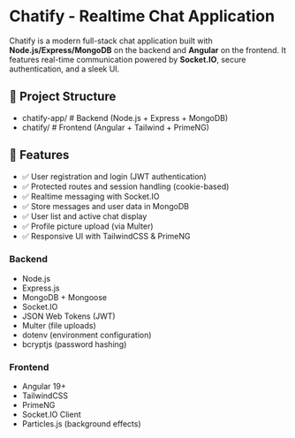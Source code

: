 # Chatify - Realtime Chat Application

Chatify is a modern full-stack chat application built with **Node.js/Express/MongoDB** on the backend and **Angular** on the frontend. It features real-time communication powered by **Socket.IO**, secure authentication, and a sleek UI.

## 📁 Project Structure

- chatify-app/ # Backend (Node.js + Express + MongoDB)
- chatify/ # Frontend (Angular + Tailwind + PrimeNG)

## 🚀 Features

- ✅ User registration and login (JWT authentication)
- ✅ Protected routes and session handling (cookie-based)
- ✅ Realtime messaging with Socket.IO
- ✅ Store messages and user data in MongoDB
- ✅ User list and active chat display
- ✅ Profile picture upload (via Multer)
- ✅ Responsive UI with TailwindCSS & PrimeNG

### Backend

- Node.js
- Express.js
- MongoDB + Mongoose
- Socket.IO
- JSON Web Tokens (JWT)
- Multer (file uploads)
- dotenv (environment configuration)
- bcryptjs (password hashing)

### Frontend

- Angular 19+
- TailwindCSS
- PrimeNG
- Socket.IO Client
- Particles.js (background effects)

